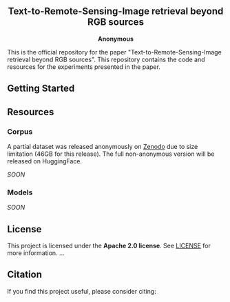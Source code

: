 <div align="center">
  
## Text-to-Remote-Sensing-Image retrieval beyond RGB sources

**Anonymous**

</div>

This is the official repository for the paper "Text-to-Remote-Sensing-Image retrieval beyond RGB sources". This repository contains the code and resources for the experiments presented in the paper.

## Getting Started

## Resources

### Corpus

A partial dataset was released anonymously on [Zenodo](https://zenodo.org/records/14750808) due to size limitation (46GB for this release).
The full non-anonymous version will be released on HuggingFace.

_SOON_

### Models

_SOON_

## License

This project is licensed under the **Apache 2.0 license**. See [LICENSE](LICENSE) for more information. ...

## Citation

If you find this project useful, please consider citing:

```bibtex

```
